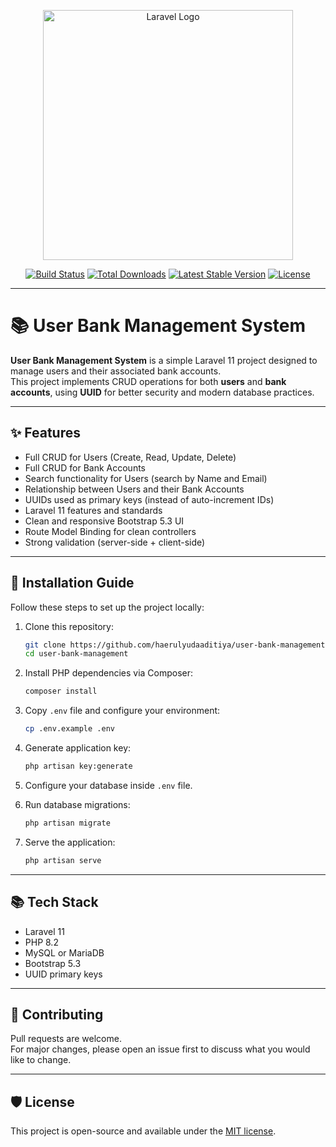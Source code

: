 <p align="center">
  <a href="https://laravel.com" target="_blank">
    <img src="https://raw.githubusercontent.com/laravel/art/master/logo-lockup/5%20SVG/2%20CMYK/1%20Full%20Color/laravel-logolockup-cmyk-red.svg" width="400" alt="Laravel Logo">
  </a>
</p>

<p align="center">
  <a href="https://github.com/laravel/framework/actions"><img src="https://github.com/laravel/framework/workflows/tests/badge.svg" alt="Build Status"></a>
  <a href="https://packagist.org/packages/laravel/framework"><img src="https://img.shields.io/packagist/dt/laravel/framework" alt="Total Downloads"></a>
  <a href="https://packagist.org/packages/laravel/framework"><img src="https://img.shields.io/packagist/v/laravel/framework" alt="Latest Stable Version"></a>
  <a href="https://packagist.org/packages/laravel/framework"><img src="https://img.shields.io/packagist/l/laravel/framework" alt="License"></a>
</p>

---

# 📚 User Bank Management System

**User Bank Management System** is a simple Laravel 11 project designed to manage users and their associated bank accounts.  
This project implements CRUD operations for both **users** and **bank accounts**, using **UUID** for better security and modern database practices.

---

## ✨ Features

- Full CRUD for Users (Create, Read, Update, Delete)
- Full CRUD for Bank Accounts
- Search functionality for Users (search by Name and Email)
- Relationship between Users and their Bank Accounts
- UUIDs used as primary keys (instead of auto-increment IDs)
- Laravel 11 features and standards
- Clean and responsive Bootstrap 5.3 UI
- Route Model Binding for clean controllers
- Strong validation (server-side + client-side)

---

## 🚀 Installation Guide

Follow these steps to set up the project locally:

1. Clone this repository:
   ```bash
   git clone https://github.com/haerulyudaaditiya/user-bank-management.git
   cd user-bank-management
   ```

2. Install PHP dependencies via Composer:
   ```bash
   composer install
   ```

3. Copy `.env` file and configure your environment:
   ```bash
   cp .env.example .env
   ```

4. Generate application key:
   ```bash
   php artisan key:generate
   ```

5. Configure your database inside `.env` file.

6. Run database migrations:
   ```bash
   php artisan migrate
   ```

7. Serve the application:
   ```bash
   php artisan serve
   ```
   
---

## 📚 Tech Stack

- Laravel 11
- PHP 8.2
- MySQL or MariaDB
- Bootstrap 5.3
- UUID primary keys

---

## 🤝 Contributing

Pull requests are welcome.  
For major changes, please open an issue first to discuss what you would like to change.

---

## 🛡️ License

This project is open-source and available under the [MIT license](https://opensource.org/licenses/MIT).
